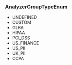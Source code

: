 ### AnalyzerGroupTypeEnum
- UNDEFINED
- CUSTOM
- GLBA
- HIPAA
- PCI_DSS
- US_FINANCE
- US_PII
- UK_PII
- CCPA
